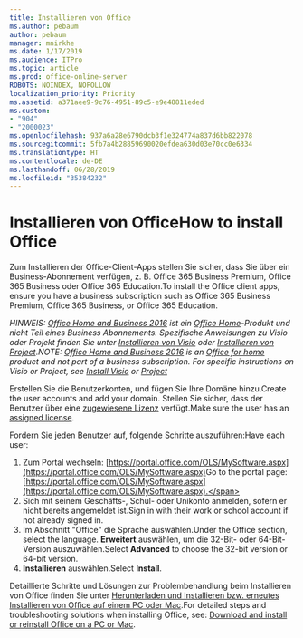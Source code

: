 ```yaml
---
title: Installieren von Office
ms.author: pebaum
author: pebaum
manager: mnirkhe
ms.date: 1/17/2019
ms.audience: ITPro
ms.topic: article
ms.prod: office-online-server
ROBOTS: NOINDEX, NOFOLLOW
localization_priority: Priority
ms.assetid: a371aee9-9c76-4951-89c5-e9e48811eded
ms.custom:
- "904"
- "2000023"
ms.openlocfilehash: 937a6a28e6790dcb3f1e324774a837d6bb822078
ms.sourcegitcommit: 5fb7a4b28859690020efdea630d03e70cc0e6334
ms.translationtype: HT
ms.contentlocale: de-DE
ms.lasthandoff: 06/28/2019
ms.locfileid: "35384232"
---
```

# <a name="how-to-install-office"></a><span data-ttu-id="2a1e8-102">Installieren von Office</span><span class="sxs-lookup"><span data-stu-id="2a1e8-102">How to install Office</span></span>

<span data-ttu-id="2a1e8-103">Zum Installieren der Office-Client-Apps stellen Sie sicher, dass Sie über ein Business-Abonnement verfügen, z. B. Office 365 Business Premium, Office 365 Business oder Office 365 Education.</span><span class="sxs-lookup"><span data-stu-id="2a1e8-103">To install the Office client apps, ensure you have a business subscription such as Office 365 Business Premium, Office 365 Business, or Office 365 Education.</span></span>
  
<span data-ttu-id="2a1e8-104">*HINWEIS: [Office Home and Business 2016](https://products.office.com/home-and-business) ist ein [Office Home](https://support.office.com/article/28cbc8cf-1332-4f04-9123-9b660abb629e?wt.mc_id=Alchemy_ClientDIA)-Produkt und nicht Teil eines Business Abonnements. Spezifische Anweisungen zu Visio oder Projekt finden Sie unter [Installieren von Visio](https://support.office.com/article/f98f21e3-aa02-4827-9167-ddab5b025710) oder [Installieren von Project](https://support.office.com/article/7059249b-d9fe-4d61-ab96-5c5bf435f281)*.</span><span class="sxs-lookup"><span data-stu-id="2a1e8-104">*NOTE: [Office Home and Business 2016](https://products.office.com/home-and-business) is an [Office for home](https://support.office.com/article/28cbc8cf-1332-4f04-9123-9b660abb629e?wt.mc_id=Alchemy_ClientDIA) product and not part of a business subscription. For specific instructions on Visio or Project, see [Install Visio](https://support.office.com/article/f98f21e3-aa02-4827-9167-ddab5b025710) or [Project](https://support.office.com/article/7059249b-d9fe-4d61-ab96-5c5bf435f281)*</span></span>

<span data-ttu-id="2a1e8-105">Erstellen Sie die Benutzerkonten, und fügen Sie Ihre Domäne hinzu.</span><span class="sxs-lookup"><span data-stu-id="2a1e8-105">Create the user accounts and add your domain.</span></span> <span data-ttu-id="2a1e8-106">Stellen Sie sicher, dass der Benutzer über eine [zugewiesene Lizenz](https://support.office.com/article/997596b5-4173-4627-b915-36abac6786dc?wt.mc_id=Alchemy_ClientDIA) verfügt.</span><span class="sxs-lookup"><span data-stu-id="2a1e8-106">Make sure the user has an [assigned license](https://support.office.com/article/997596b5-4173-4627-b915-36abac6786dc?wt.mc_id=Alchemy_ClientDIA).</span></span>

<span data-ttu-id="2a1e8-107">Fordern Sie jeden Benutzer auf, folgende Schritte auszuführen:</span><span class="sxs-lookup"><span data-stu-id="2a1e8-107">Have each user:</span></span>

1. <span data-ttu-id="2a1e8-108">Zum Portal wechseln: [https://portal.office.com/OLS/MySoftware.aspx](https://portal.office.com/OLS/MySoftware.aspx)</span><span class="sxs-lookup"><span data-stu-id="2a1e8-108">Go to the portal page: [https://portal.office.com/OLS/MySoftware.aspx](https://portal.office.com/OLS/MySoftware.aspx).</span></span>
2. <span data-ttu-id="2a1e8-109">Sich mit seinem Geschäfts-, Schul- oder Unikonto anmelden, sofern er nicht bereits angemeldet ist.</span><span class="sxs-lookup"><span data-stu-id="2a1e8-109">Sign in with their work or school account if not already signed in.</span></span>
3. <span data-ttu-id="2a1e8-110">Im Abschnitt "Office" die Sprache auswählen.</span><span class="sxs-lookup"><span data-stu-id="2a1e8-110">Under the Office section, select the language.</span></span> <span data-ttu-id="2a1e8-111">**Erweitert** auswählen, um die 32-Bit- oder 64-Bit-Version auszuwählen.</span><span class="sxs-lookup"><span data-stu-id="2a1e8-111">Select **Advanced** to choose the 32-bit version or 64-bit version.</span></span>
4. <span data-ttu-id="2a1e8-112">**Installieren** auswählen.</span><span class="sxs-lookup"><span data-stu-id="2a1e8-112">Select **Install**.</span></span>

<span data-ttu-id="2a1e8-113">Detaillierte Schritte und Lösungen zur Problembehandlung beim Installieren von Office finden Sie unter [Herunterladen und Installieren bzw. erneutes Installieren von Office auf einem PC oder Mac](https://support.office.com/article/4414eaaf-0478-48be-9c42-23adc4716658?wt.mc_id=Alchemy_ClientDIA).</span><span class="sxs-lookup"><span data-stu-id="2a1e8-113">For detailed steps and troubleshooting solutions when installing Office, see: [Download and install or reinstall Office on a PC or Mac](https://support.office.com/article/4414eaaf-0478-48be-9c42-23adc4716658?wt.mc_id=Alchemy_ClientDIA).</span></span>
